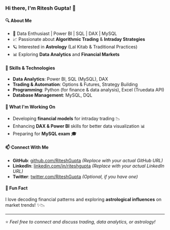 
### Hi there, I'm Ritesh Gupta! 👋

#### 🔍 About Me
- 🎯 Data Enthusiast | Power BI | SQL | DAX | MySQL
- 📈 Passionate about **Algorithmic Trading** & **Intraday Strategies**
- 🪐 Interested in **Astrology** (Lal Kitab & Traditional Practices)
- 📊 Exploring **Data Analytics** and **Financial Markets**

#### 🚀 Skills & Technologies
- **Data Analytics**: Power BI, SQL (MySQL), DAX
- **Trading & Automation**: Options & Futures, Strategy Building
- **Programming**: Python (for finance & data analysis), Excel (Truedata API)
- **Database Management**: MySQL, DQL

#### 📌 What I'm Working On
- Developing **financial models** for intraday trading 📉
- Enhancing **DAX & Power BI** skills for better data visualization 📊
- Preparing for **MySQL exam** 🎓

#### 📫 Connect With Me
- **GitHub**: [github.com/RiteshGupta](#) *(Replace with your actual GitHub URL)*
- **LinkedIn**: [linkedin.com/in/riteshgupta](#) *(Replace with your actual LinkedIn URL)*
- **Twitter**: [twitter.com/RiteshGupta](#) *(Optional, if you have one)*

#### 🌱 Fun Fact
I love decoding financial patterns and exploring **astrological influences** on market trends! ✨📉

---
⭐️ *Feel free to connect and discuss trading, data analytics, or astrology!*
